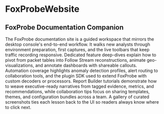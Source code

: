 # FoxProbeWebsite
## FoxProbe Documentation Companion
The FoxProbe documentation site is a guided workspace that mirrors the desktop console's end-to-end workflow. It walks new analysts through environment preparation, first captures, and the live toolbars that keep traffic recording responsive. Dedicated feature deep-dives explain how to pivot from packet tables into Follow Stream reconstructions, animate geo-visualizations, and annotate dashboards with shareable callouts. Automation coverage highlights anomaly detection profiles, alert routing to collaboration tools, and the plugin SDK used to extend FoxProbe with custom decoders or processors. Report Builder tutorials demonstrate how to weave executive-ready narratives from tagged evidence, metrics, and recommendations, while collaboration tips focus on sharing templates, themes, and configuration bundles across a team. A gallery of curated screenshots ties each lesson back to the UI so readers always know where to click next.

